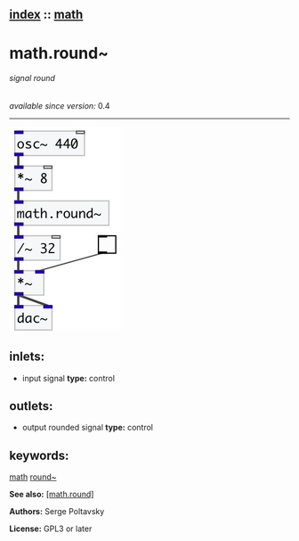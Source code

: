 [index](index.html) :: [math](category_math.html)
---

# math.round~

###### signal round

*available since version:* 0.4

---




[![example](../examples/img/math.round~.jpg)](../examples/pd/math.round~.pd)









## inlets:

* input signal 
__type:__ control<br>



## outlets:

* output rounded signal
__type:__ control<br>



## keywords:

[math](keywords/math.html)
[round~](keywords/round~.html)



**See also:**
[\[math.round\]](math.round.html)




**Authors:** Serge Poltavsky




**License:** GPL3 or later





